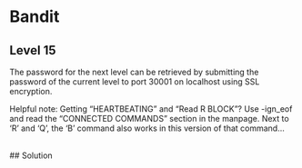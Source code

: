 # Bandit

## Level 15
The password for the next level can be retrieved by submitting the password of the current level to port 30001 on localhost using SSL encryption.<br/>

Helpful note: Getting “HEARTBEATING” and “Read R BLOCK”? Use -ign_eof and read the “CONNECTED COMMANDS” section in the manpage. Next to ‘R’ and ‘Q’, the ‘B’ command also works in this version of that command…

<br/>
## Solution


